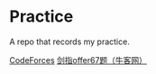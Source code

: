 # Practice 
A repo that records my practice.

[CodeForces](CF/catalog.md)
[剑指offer67题（牛客网）](SwordOnOffer.md)